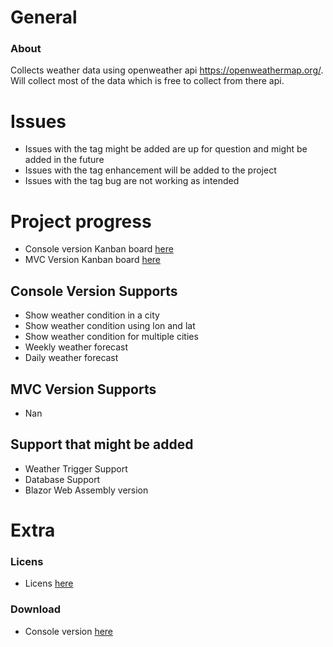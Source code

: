# General
### About
Collects weather data using openweather api https://openweathermap.org/. 
Will collect most of the data which is free to collect from there api. 

# Issues
- Issues with the tag might be added are up for question and might be added in the future
- Issues with the tag enhancement will be added to the project
- Issues with the tag bug are not working as intended

# Project progress
- Console version Kanban board [here](https://github.com/users/Carpenteri1/projects/3) 
- MVC Version Kanban board [here](https://github.com/Carpenteri1/WeatherApp/projects/4)

## Console Version Supports
- Show weather condition in a city
- Show weather condition using lon and lat
- Show weather condition for multiple cities
- Weekly weather forecast 
- Daily weather forecast 

## MVC Version Supports
- Nan

## Support that might be added
- Weather Trigger Support
- Database Support
- Blazor Web Assembly version

# Extra

### Licens
- Licens [here](https://github.com/Carpenteri1/WeatherApp/blob/master/LICENSE)

### Download 
- Console version [here](https://github.com/Carpenteri1/WeatherApp/releases/download/v1.0/Bin.zip) 
